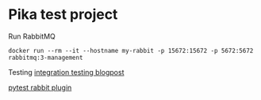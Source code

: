 # Pika test project

Run RabbitMQ

```
docker run --rm --it --hostname my-rabbit -p 15672:15672 -p 5672:5672 rabbitmq:3-management
```

Testing
[integration testing blogpost](https://www.linkedin.com/pulse/integration-testing-python-rabbitmq-frederik-banke/)

[pytest rabbit plugin](https://pypi.org/project/pytest-rabbitmq/)
